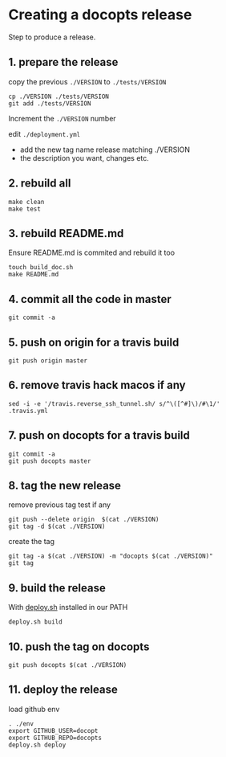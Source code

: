 # Creating a docopts release

Step to produce a release.

## 1. prepare the release

copy the previous `./VERSION` to `./tests/VERSION`

```
cp ./VERSION ./tests/VERSION
git add ./tests/VERSION
```

Increment the `./VERSION` number

edit `./deployment.yml`

- add the new tag name release matching ./VERSION
- the description you want, changes etc.

## 2. rebuild all

```
make clean
make test
```

## 3. rebuild README.md

Ensure README.md is commited and rebuild it too

```
touch build_doc.sh
make README.md
```

## 4. commit all the code in master

```
git commit -a
```

## 5. push on origin for a travis build

```
git push origin master
```

## 6. remove travis hack macos if any

```
sed -i -e '/travis.reverse_ssh_tunnel.sh/ s/^\([^#]\)/#\1/' .travis.yml
```

## 7. push on docopts for a travis build

```
git commit -a
git push docopts master
```

## 8. tag the new release

remove previous tag test if any

```
git push --delete origin  $(cat ./VERSION)
git tag -d $(cat ./VERSION)
```

create the tag

```
git tag -a $(cat ./VERSION) -m "docopts $(cat ./VERSION)"
git tag
```

## 9. build the release

With [deploy.sh](https://github.com/opensource-expert/deploy.sh) installed in our PATH


```
deploy.sh build
```

## 10. push the tag on docopts

```
git push docopts $(cat ./VERSION)
```

## 11. deploy the release

load github env

```
. ./env
export GITHUB_USER=docopt
export GITHUB_REPO=docopts
deploy.sh deploy
```
